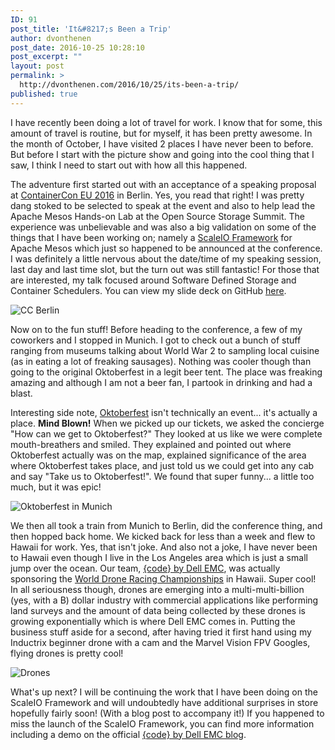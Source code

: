 ```yaml
---
ID: 91
post_title: 'It&#8217;s Been a Trip'
author: dvonthenen
post_date: 2016-10-25 10:28:10
post_excerpt: ""
layout: post
permalink: >
  http://dvonthenen.com/2016/10/25/its-been-a-trip/
published: true
---
```

I have recently been doing a lot of travel for work. I know that for some, this amount of travel is routine, but for myself, it has been pretty awesome. In the month of October, I have visited 2 places I have never been to before. But before I start with the picture show and going into the cool thing that I saw, I think I need to start out with how all this happened.

The adventure first started out with an acceptance of a speaking proposal at [ContainerCon EU 2016][1] in Berlin. Yes, you read that right! I was pretty dang stoked to be selected to speak at the event and also to help lead the Apache Mesos Hands-on Lab at the Open Source Storage Summit. The experience was unbelievable and was also a big validation on some of the things that I have been working on; namely a [ScaleIO Framework][2] for Apache Mesos which just so happened to be announced at the conference. I was definitely a little nervous about the date/time of my speaking session, last day and last time slot, but the turn out was still fantastic! For those that are interested, my talk focused around Software Defined Storage and Container Schedulers. You can view my slide deck on GitHub [here][3].

![CC Berlin][4]

Now on to the fun stuff! Before heading to the conference, a few of my coworkers and I stopped in Munich. I got to check out a bunch of stuff ranging from museums talking about World War 2 to sampling local cuisine (as in eating a lot of freaking sausages). Nothing was cooler though than going to the original Oktoberfest in a legit beer tent. The place was freaking amazing and although I am not a beer fan, I partook in drinking and had a blast.

Interesting side note, [Oktoberfest][5] isn't technically an event... it's actually a place. **Mind Blown!** When we picked up our tickets, we asked the concierge "How can we get to Oktoberfest?" They looked at us like we were complete mouth-breathers and smiled. They explained and pointed out where Oktoberfest actually was on the map, explained significance of the area where Oktoberfest takes place, and just told us we could get into any cab and say "Take us to Oktoberfest!". We found that super funny... a little too much, but it was epic!

![Oktoberfest in Munich][6]

We then all took a train from Munich to Berlin, did the conference thing, and then hopped back home. We kicked back for less than a week and flew to Hawaii for work. Yes, that isn't joke. And also not a joke, I have never been to Hawaii even though I live in the Los Angeles area which is just a small jump over the ocean. Our team, [{code} by Dell EMC][7], was actually sponsoring the [World Drone Racing Championships][8] in Hawaii. Super cool! In all seriousness though, drones are emerging into a multi-multi-billion (yes, with a B) dollar industry with commercial applications like performing land surveys and the amount of data being collected by these drones is growing exponentially which is where Dell EMC comes in. Putting the business stuff aside for a second, after having tried it first hand using my Inductrix beginner drone with a cam and the Marvel Vision FPV Googles, flying drones is pretty cool!

![Drones][9]

What's up next? I will be continuing the work that I have been doing on the ScaleIO Framework and will undoubtedly have additional surprises in store hopefully fairly soon! (With a blog post to accompany it!) If you happened to miss the launch of the ScaleIO Framework, you can find more information including a demo on the official [{code} by Dell EMC blog][10].

 [1]: http://events.linuxfoundation.org/events/containercon-europe
 [2]: https://github.com/codedellemc/scaleio-framework
 [3]: https://github.com/dvonthenen/proposals/raw/master/2016_CONTAINERCON_EU/ContainerConBerlin-SDSAndConSched.pptx
 [4]: https://github.com/dvonthenen/blog/raw/master/images/ccberlin.png
 [5]: https://en.wikipedia.org/wiki/Oktoberfest
 [6]: https://github.com/dvonthenen/blog/raw/master/images/oktoberfest.png
 [7]: http://codedellemc.com/
 [8]: http://droneworlds.com/
 [9]: https://github.com/dvonthenen/blog/raw/master/images/drone.png
 [10]: https://blog.codedellemc.com/2016/09/29/scaleio-framework-for-apache-mesos/